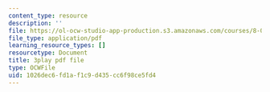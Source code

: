 ```yaml
---
content_type: resource
description: ''
file: https://ol-ocw-studio-app-production.s3.amazonaws.com/courses/8-01sc-classical-mechanics-fall-2016/1026dec6fd1af1c9d435cc6f98ce5fd4_gEX7MjWwocE.pdf
file_type: application/pdf
learning_resource_types: []
resourcetype: Document
title: 3play pdf file
type: OCWFile
uid: 1026dec6-fd1a-f1c9-d435-cc6f98ce5fd4
---
```

